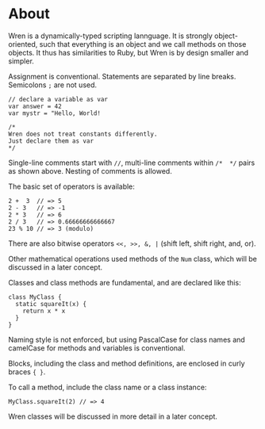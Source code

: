 # About

Wren is a dynamically-typed scripting lannguage. 
It is strongly object-oriented, such that everything is an object and we call methods on those objects. 
It thus has similarities to Ruby, but Wren is by design smaller and simpler.

Assignment is conventional. 
Statements are separated by line breaks. 
Semicolons `;` are not used.

```wren
// declare a variable as var
var answer = 42
var mystr = "Hello, World!

/*
Wren does not treat constants differently.
Just declare them as var
*/
```

Single-line comments start with `//`, multi-line comments within `/*  */` pairs as shown above. Nesting of comments is allowed.

The basic set of operators is available:

```wren
2 +  3  // => 5
2 - 3   // => -1
2 * 3   // => 6
2 / 3   // => 0.66666666666667
23 % 10 // => 3 (modulo)
```

There are also bitwise operators `<<, >>, &, |` (shift left, shift right, and, or).

Other mathematical operations used methods of the `Num` class, which will be discussed in a later concept.

Classes and class methods are fundamental, and are declared like this:

```wren
class MyClass {
  static squareIt(x) {
    return x * x
  }
}
```

Naming style is not enforced, but using PascalCase for class names and camelCase for methods and variables is conventional.

Blocks, including the class and method definitions, are enclosed in curly braces `{ }`.

To call a method, include the class name or a class instance:

```wren
MyClass.squareIt(2) // => 4
```

Wren classes will be discussed in more detail in a later concept.

